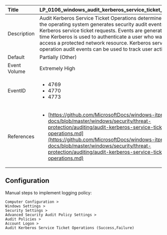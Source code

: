 | Title          | LP_0106_windows_audit_kerberos_service_ticket_operations                                                                     |
|:---------------|:--------------------------------------------------------------------------------|
| Description    | Audit Kerberos Service Ticket Operations determines whether the operating  system generates security audit events for Kerberos service ticket requests. Events are generated every time Kerberos is used to authenticate a user who  wants to access a protected network resource. Kerberos service ticket  operation audit events can be used to track user activity                                                               |
| Default        | Partially (Other)                                                                   |
| Event Volume   | Extremely High                                                                    |
| EventID        | <ul><li>4769</li><li>4770</li><li>4773</li></ul>         |
| References     | <ul><li>[https://github.com/MicrosoftDocs/windows-itpro-docs/blob/master/windows/security/threat-protection/auditing/audit-kerberos-service-ticket-operations.md](https://github.com/MicrosoftDocs/windows-itpro-docs/blob/master/windows/security/threat-protection/auditing/audit-kerberos-service-ticket-operations.md)</li></ul> |



## Configuration

Manual steps to implement logging policy:

```
Computer Configuration >
Windows Settings >
Security Settings >
Advanced Security Audit Policy Settings >
Audit Policies >
Account Logon >
Audit Kerberos Service Ticket Operations (Success,Failure)
```


